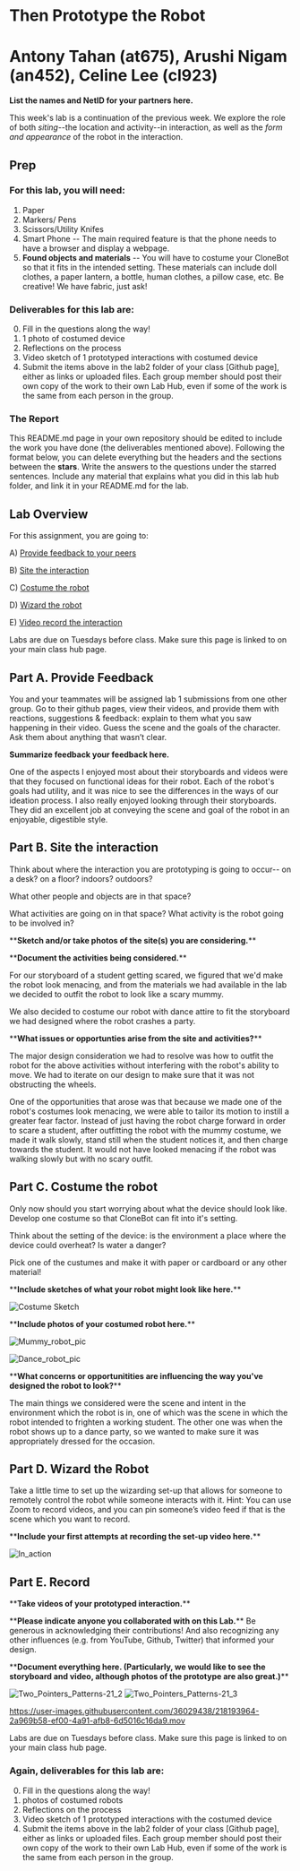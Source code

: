# Then Prototype the Robot

Antony Tahan (at675), Arushi Nigam (an452), Celine Lee (cl923)
=======
**List the names and NetID for your partners here.**

This week's lab is a continuation of the previous week. We explore the role of both *siting*--the location and activity--in interaction, as well as the *form and appearance* of the robot in the interaction.


## Prep

### For this lab, you will need:
1. Paper
2. Markers/ Pens
3. Scissors/Utility Knifes
4. Smart Phone -- The main required feature is that the phone needs to have a browser and display a webpage.
5. **Found objects and materials** -- You will have to costume your CloneBot so that it fits in the intended setting. These materials can include doll clothes, a paper lantern, a bottle, human clothes, a pillow case, etc. Be creative! We have fabric, just ask!
   




### Deliverables for this lab are: 

0. Fill in the questions along the way! 
1. 1 photo of costumed device
2. Reflections on the process
3. Video sketch of 1 prototyped interactions with costumed device
4. Submit the items above in the lab2 folder of your class [Github page], either as links or uploaded files. Each group member should post their own copy of the work to their own Lab Hub, even if some of the work is the same from each person in the group.

### The Report 
This README.md page in your own repository should be edited to include the work you have done (the deliverables mentioned above). Following the format below, you can delete everything but the headers and the sections between the **stars**. Write the answers to the questions under the starred sentences. Include any material that explains what you did in this lab hub folder, and link it in your README.md for the lab.

## Lab Overview
For this assignment, you are going to:

A) [Provide feedback to your peers](#part-a-provide-feedback)

B) [Site the interaction](#part-b-site-the-interaction)

C) [Costume the robot](#part-c-costume-the-robot)

D) [Wizard the robot](#part-d-wizard-the-robot) 

E) [Video record the interaction](#part-e-record)

Labs are due on Tuesdays before class. Make sure this page is linked to on your main class hub page.

## Part A. Provide Feedback
You and your teammates will be assigned lab 1 submissions from one other group. Go to their github pages, view their videos, and provide them with reactions, suggestions & feedback: explain to them what you saw happening in their video. Guess the scene and the goals of the character. Ask them about anything that wasn’t clear.

**Summarize feedback your feedback here.**

One of the aspects I enjoyed most about their storyboards and videos were that they focused on functional ideas for their robot. Each of the robot's goals had utility, and it was nice to see the differences in the ways of our ideation process.
I also really enjoyed looking through their storyboards. They did an excellent job at conveying the scene and goal of the robot in an enjoyable, digestible style.

## Part B. Site the interaction

Think about where the interaction you are prototyping is going to occur-- on a desk? on a floor? indoors? outdoors?

What other people and objects are in that space?

What activities are going on in that space? What activity is the robot going to be involved in?

\*\***Sketch and/or take photos of the site(s) you are considering.**\*\*


\*\***Document the activities being considered.**\*\*

For our storyboard of a student getting scared, we figured that we'd make the robot look menacing, and from the materials we had available in the lab we decided to outfit the robot to look like a scary mummy.

We also decided to costume our robot with dance attire to fit the storyboard we had designed where the robot crashes a party.

\*\***What issues or opportunties arise from the site and activities?**\*\*

The major design consideration we had to resolve was how to outfit the robot for the above activities without interfering with the robot's ability to move. We had to iterate on our design to make sure that it was not obstructing the wheels.

One of the opportunities that arose was that because we made one of the robot's costumes look menacing, we were able to tailor its motion to instill a greater fear factor. Instead of just having the robot charge forward in order to scare a student, after outfitting the robot with the mummy costume, we made it walk slowly, stand still when the student notices it, and then charge towards the student. It would not have looked menacing if the robot was walking slowly but with no scary outfit.

## Part C. Costume the robot

Only now should you start worrying about what the device should look like. Develop one costume so that CloneBot can fit into it's setting.

Think about the setting of the device: is the environment a place where the device could overheat? Is water a danger? 

Pick one of the custumes and make it with paper or cardboard or any other material!

\*\***Include sketches of what your robot might look like here.**\*\*

![Costume Sketch](https://user-images.githubusercontent.com/36029438/218159759-abed0895-5eb7-4535-87d3-49630e5235d8.jpg)

\*\***Include photos of your costumed robot here.**\*\*

![Mummy_robot_pic](https://user-images.githubusercontent.com/36029438/218194603-b95f354a-c0ad-4089-ac4f-8e2a89a6c5da.jpg)

![Dance_robot_pic](https://user-images.githubusercontent.com/36029438/218161199-02caf33b-24e7-4651-a38f-fd116102db8a.jpg)


\*\***What concerns or opportunitities are influencing the way you've designed the robot to look?**\*\*

The main things we considered were the scene and intent in the environment which the robot is in, one of which was the scene in which the robot intended to frighten a working student. The other one was when the robot shows up to a dance party, so we wanted to make sure it was appropriately dressed for the occasion.

## Part D. Wizard the Robot
Take a little time to set up the wizarding set-up that allows for someone to remotely control the robot while someone interacts with it. Hint: You can use Zoom to record videos, and you can pin someone’s video feed if that is the scene which you want to record. 

\*\***Include your first attempts at recording the set-up video here.**\*\*

![In_action](https://user-images.githubusercontent.com/36029438/218162121-345f9833-91dd-4093-b4fb-468092fdac24.jpg)



## Part E. Record

\*\***Take videos of your prototyped interaction.**\*\*


\*\***Please indicate anyone you collaborated with on this Lab.**\*\*
Be generous in acknowledging their contributions! And also recognizing any other influences (e.g. from YouTube, Github, Twitter) that informed your design. 


\*\***Document everything here. (Particularly, we would like to see the storyboard and video, although photos of the prototype are also great.)**\*\*


![Two_Pointers_Patterns-21_2](https://user-images.githubusercontent.com/36029438/218193818-4adc538f-00cf-4684-aff7-2d62927da4f5.jpg)
![Two_Pointers_Patterns-21_3](https://user-images.githubusercontent.com/36029438/218193820-b2dac733-4851-4cda-98e4-be80367a5457.jpg)


https://user-images.githubusercontent.com/36029438/218193964-2a969b58-ef00-4a91-afb8-6d5016c16da9.mov


Labs are due on Tuesdays before class. Make sure this page is linked to on your main class hub page.

### Again, deliverables for this lab are: 

0. Fill in the questions along the way! 
1. photos of costumed robots
2. Reflections on the process
3. Video sketch of 1 prototyped interactions with the costumed device
4. Submit the items above in the lab2 folder of your class [Github page], either as links or uploaded files. Each group member should post their own copy of the work to their own Lab Hub, even if some of the work is the same from each person in the group.
